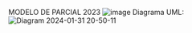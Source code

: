 MODELO DE PARCIAL 2023
![image](https://github.com/x-chama-x/PreParcial-TodoLibre/assets/67705754/e21a50c7-db7f-4d9b-97b0-1d1f2fb68803)
Diagrama UML:
![Diagram 2024-01-31 20-50-11](https://github.com/x-chama-x/PreParcial-TodoLibre/assets/67705754/4def8cce-2d12-4788-b5c8-2f1526a86d8f)
